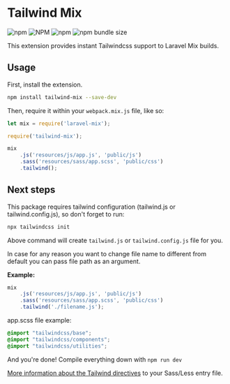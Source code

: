 # Tailwind Mix

![npm](https://img.shields.io/npm/v/tailwind-mix?style=for-the-badge)
![NPM](https://img.shields.io/npm/l/tailwind-mix?style=for-the-badge)
![npm](https://img.shields.io/npm/dt/tailwind-mix?style=for-the-badge)
![npm bundle size](https://img.shields.io/bundlephobia/min/tailwind-mix?style=for-the-badge)

This extension provides instant Tailwindcss support to Laravel Mix builds.

## Usage

First, install the extension.

```bash
npm install tailwind-mix --save-dev
```

Then, require it within your `webpack.mix.js` file, like so:

```js
let mix = require('laravel-mix');

require('tailwind-mix');

mix
    .js('resources/js/app.js', 'public/js')
    .sass('resources/sass/app.scss', 'public/css')
    .tailwind();
```

## Next steps

This package requires tailwind configuration (tailwind.js or tailwind.config.js), so don't forget to run:

```bash
npx tailwindcss init
```
Above command will create `tailwind.js` or `tailwind.config.js` file for you.

In case for any reason you want to change file name to different from default you can pass file path as an argument.

**Example:**

```js
mix
    .js('resources/js/app.js', 'public/js')
    .sass('resources/sass/app.scss', 'public/css')
    .tailwind('./filename.js');
```

app.scss file example:

```scss
@import "tailwindcss/base";
@import "tailwindcss/components";
@import "tailwindcss/utilities";
```


And you're done! Compile everything down with `npm run dev`

[More information about the Tailwind directives](https://tailwindcss.com/docs/installation#2-add-tailwind-to-your-css) to your Sass/Less entry file.
